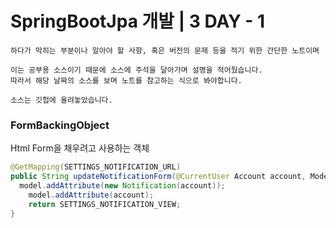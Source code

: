 # SpringBootJpa 개발 | 3 DAY - 1
```
하다가 막히는 부분이나 알아야 할 사항, 혹은 버전의 문제 등을 적기 위한 간단한 노트이며

이는 공부용 소스이기 때문에 소스에 주석을 달아가며 설명을 적어뒀습니다.
따라서 해당 날짜의 소스를 보며 노트를 참고하는 식으로 봐야합니다.

소스는 깃헙에 올려놓았습니다.
```

### FormBackingObject

Html Form을 채우려고 사용하는 객체

```java
@GetMapping(SETTINGS_NOTIFICATION_URL)  
public String updateNotificationForm(@CurrentUser Account account, Model model){  
  model.addAttribute(new Notification(account));  
    model.addAttribute(account);  
    return SETTINGS_NOTIFICATION_VIEW;  
}
```